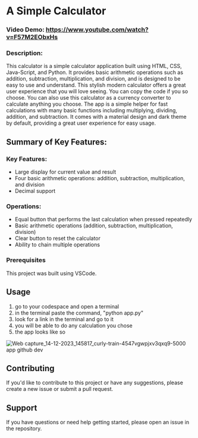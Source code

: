 # A Simple Calculator
### Video Demo: https://www.youtube.com/watch?v=F57M2EObxHs

### Description:
This calculator is a simple calculator application built using HTML, CSS, Java-Script, and Python. It provides basic arithmetic operations such as addition, subtraction, multiplication, and division, and is designed to be easy to use and understand. This stylish modern calculator offers a great user experience that you will love seeing. You can copy the code if you so choose. You can also use this calculator as a currency converter to calculate anything you choose. The app is a simple helper for fast calculations with many basic functions including multiplying, dividing, addition, and subtraction. It comes with a material design and dark theme by default, providing a great user experience for easy usage.

## Summary of Key Features:

### Key Features:
* Large display for current value and result
* Four basic arithmetic operations: addition, subtraction, multiplication, and division
* Decimal support

### Operations:
* Equal button that performs the last calculation when pressed repeatedly
* Basic arithmetic operations (addition, subtraction, multiplication, division)
* Clear button to reset the calculator
* Ability to chain multiple operations

### Prerequisites

This project was built using VSCode.

## Usage

1. go to your codespace and open a terminal
2. in the terminal paste the command, "python app.py"
3. look for a link in the terminal and go to it
4. you will be able to do any calculation you chose
5. the app looks like so


![Web capture_14-12-2023_145817_curly-train-4547vgwpjxv3qxq9-5000 app github dev](https://github.com/Coder0123456789/final-project/assets/115043413/558a160d-fba2-4645-a023-b6eb31fec3a2)


## Contributing

If you'd like to contribute to this project or have any suggestions, please create a new issue or submit a pull request.


## Support
If you have questions or need help getting started, please open an issue in the repository.
